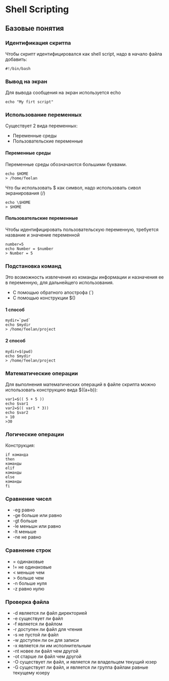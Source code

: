 # Shell Scripting
## Базовые понятия
### Идентификация скритпа
Чтобы скрипт идентифицировался как shell script, надо в начало файла добавить:
```
#!/bin/bash
```
### Вывод на экран
Для вывода сообщения на экран используется echo
```
echo "My firt script"
```
### Использование переменных
Существует 2 вида переменных:
- Переменные среды
- Пользовательские переменные

#### Переменные среды
Переменные среды обозначаются большими буквами.
```
echo $HOME
> /home/feelan
```
Что бы использовать $ как символ, надо использовать сивол экранирования (/)
```
echo \$HOME
> $HOME
```
#### Пользовательские переменные
Чтобы идентифицировать пользовательскую переменную, требуется название и значение переменной
```
number=5
echo Number = $number
> Number = 5
```
### Подстановка команд
Это возможность извлечения из команды информации и назначения ее в переменную, для дальнейщего использования.
- C помощью обратного апострофа (`)
- С помощью конструкции $()
#### 1 способ
```
mydir=`pwd`
echo $mydir
> /home/feelan/project
```
#### 2 способ
```
mydir=$(pwd)
echo $mydir
> /home/feelan/project
```
### Математические операции
Для выполнения математических операций в файле скрипта можно использовать конструкцию вида $((a+b)):
```
var1=$(( 5 + 5 ))
echo $var1
var2=$(( var1 * 3))
echo $var2
> 10
>30
```
### Логические операции
Конструкция:
```
if команда
then
команды
elif
команды
else
команды
fi
```
### Сравнение чисел
- -eg равно
- -ge больше или равно
- -gt больше
- -le меньшн или равно
- -lt меньше
- -ne не равно

### Сравнение строк
- = одинаковые
- != не одинаковые
- < меньше чем
- \> больше чем
- -n больше нуля
- -z равно нулю

### Проверка файла

- -d является ли файл директорией
- -e существует ли файл
- -f является ли файлом
- -r доступен ли файл для чтения
- -s не пустой ли файл
- -w доступен ли он для записи
- -x является ли им исполнительным
- -nt новее ли файл чем другой
- -ot старше ли файл чем другой
- -O существует ли файл, и является ли владельцем текущий юзер
- -G существует ли файл, и является ли группа файлам равные текущему юзеру